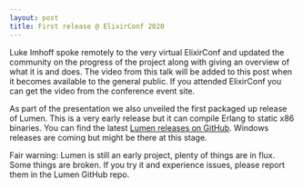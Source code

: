 ```yaml
---
layout: post
title: First release @ ElixirConf 2020
---
```


Luke Imhoff spoke remotely to the very virtual ElixirConf and updated the community on the progress of the project along with giving an overview of what it is and does. The video from this talk will be added to this post when it becomes available to the general public. If you attended ElixirConf you can get the video from the conference event site.

As part of the presentation we also unveiled the first packaged up release of Lumen. This is a very early release but it can compile Erlang to static x86 binaries. You can find the latest [Lumen releases on GitHub](https://github.com/lumen/lumen/releases/latest). Windows releases are coming but might be there at this stage.

Fair warning: Lumen is still an early project, plenty of things are in flux. Some things are broken. If you try it and experience issues, please report them in the Lumen GitHub repo.
